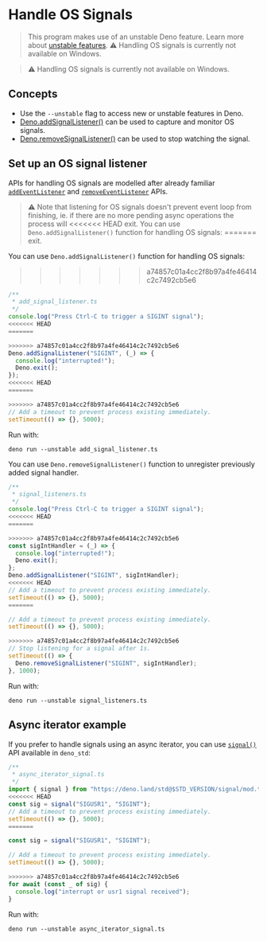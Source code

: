 # Handle OS Signals

> This program makes use of an unstable Deno feature. Learn more about
> [unstable features](../runtime/stability.md). ⚠️ Handling OS signals is
> currently not available on Windows.

> ⚠️ Handling OS signals is currently not available on Windows.

## Concepts

- Use the `--unstable` flag to access new or unstable features in Deno.
- [Deno.addSignalListener()](https://doc.deno.land/builtin/unstable#Deno.addSignalListener)
  can be used to capture and monitor OS signals.
- [Deno.removeSignalListener()](https://doc.deno.land/builtin/unstable#Deno.removeSignalListener)
  can be used to stop watching the signal.

## Set up an OS signal listener

APIs for handling OS signals are modelled after already familiar
[`addEventListener`](https://developer.mozilla.org/en-US/docs/Web/API/EventTarget/addEventListener)
and
[`removeEventListener`](https://developer.mozilla.org/en-US/docs/Web/API/EventTarget/removeEventListener)
APIs.

> ⚠️ Note that listening for OS signals doesn't prevent event loop from
> finishing, ie. if there are no more pending async operations the process will
<<<<<<< HEAD
> exit. You can use `Deno.addSignalListener()` function for handling OS signals:
=======
> exit.

You can use `Deno.addSignalListener()` function for handling OS signals:
>>>>>>> a74857c01a4cc2f8b97a4fe46414c2c7492cb5e6

```ts
/**
 * add_signal_listener.ts
 */
console.log("Press Ctrl-C to trigger a SIGINT signal");
<<<<<<< HEAD
=======

>>>>>>> a74857c01a4cc2f8b97a4fe46414c2c7492cb5e6
Deno.addSignalListener("SIGINT", (_) => {
  console.log("interrupted!");
  Deno.exit();
});
<<<<<<< HEAD
=======

>>>>>>> a74857c01a4cc2f8b97a4fe46414c2c7492cb5e6
// Add a timeout to prevent process existing immediately.
setTimeout(() => {}, 5000);
```

Run with:

```shell
deno run --unstable add_signal_listener.ts
```

You can use `Deno.removeSignalListener()` function to unregister previously
added signal handler.

```ts
/**
 * signal_listeners.ts
 */
console.log("Press Ctrl-C to trigger a SIGINT signal");
<<<<<<< HEAD
=======

>>>>>>> a74857c01a4cc2f8b97a4fe46414c2c7492cb5e6
const sigIntHandler = (_) => {
  console.log("interrupted!");
  Deno.exit();
};
Deno.addSignalListener("SIGINT", sigIntHandler);
<<<<<<< HEAD
// Add a timeout to prevent process existing immediately.
setTimeout(() => {}, 5000);
=======

// Add a timeout to prevent process existing immediately.
setTimeout(() => {}, 5000);

>>>>>>> a74857c01a4cc2f8b97a4fe46414c2c7492cb5e6
// Stop listening for a signal after 1s.
setTimeout(() => {
  Deno.removeSignalListener("SIGINT", sigIntHandler);
}, 1000);
```

Run with:

```shell
deno run --unstable signal_listeners.ts
```

## Async iterator example

If you prefer to handle signals using an async iterator, you can use
[`signal()`](https://deno.land/std/signal/mod.ts) API available in `deno_std`:

```ts
/**
 * async_iterator_signal.ts
 */
import { signal } from "https://deno.land/std@$STD_VERSION/signal/mod.ts";
<<<<<<< HEAD
const sig = signal("SIGUSR1", "SIGINT");
// Add a timeout to prevent process existing immediately.
setTimeout(() => {}, 5000);
=======

const sig = signal("SIGUSR1", "SIGINT");

// Add a timeout to prevent process existing immediately.
setTimeout(() => {}, 5000);

>>>>>>> a74857c01a4cc2f8b97a4fe46414c2c7492cb5e6
for await (const _ of sig) {
  console.log("interrupt or usr1 signal received");
}
```

Run with:

```shell
deno run --unstable async_iterator_signal.ts
```

